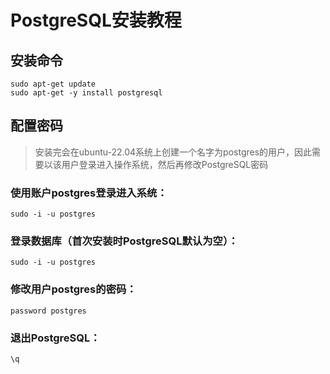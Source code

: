 # PostgreSQL安装教程

## 安装命令

```shell
sudo apt-get update
sudo apt-get -y install postgresql
```

## 配置密码

> 安装完会在ubuntu-22.04系统上创建一个名字为postgres的用户，因此需要以该用户登录进入操作系统，然后再修改PostgreSQL密码

### 使用账户postgres登录进入系统：

```shell
sudo -i -u postgres
```

### 登录数据库（首次安装时PostgreSQL默认为空）：

```shell
sudo -i -u postgres
```

### 修改用户postgres的密码：

```shell
password postgres
```

### 退出PostgreSQL：

```shell
\q
```